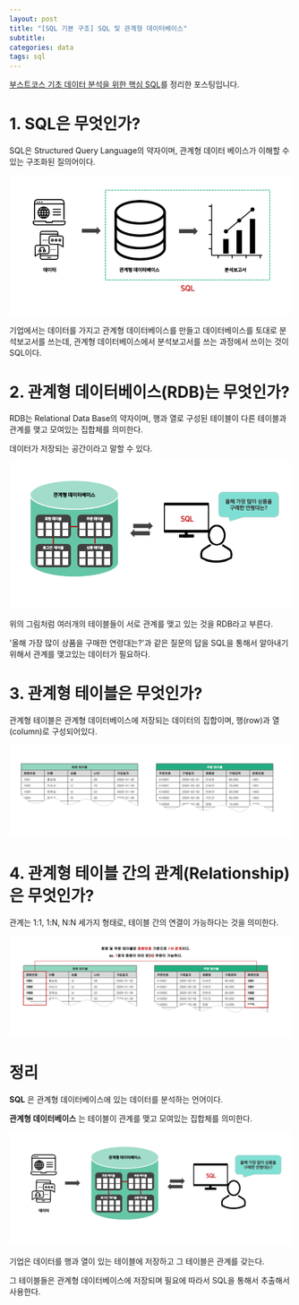 ```yaml
---
layout: post
title: "[SQL 기본 구조] SQL 및 관계형 데이터베이스"
subtitle:
categories: data
tags: sql
---
```


[부스트코스 기초 데이터 분석을 위한 핵심 SQL](https://www.boostcourse.org/ds102/joinLectures/114920)를 정리한 포스팅입니다.

# 1. SQL은 무엇인가?

SQL은 Structured Query Language의 약자이며, 관계형 데이터 베이스가 이해할 수 있는 구조화된 질의어이다.

![sql](/assets/img/posts/sql.png)

기업에서는 데이터를 가지고 관계형 데이터베이스를 만들고 데이터베이스를 토대로 분석보고서를 쓰는데, 관계형 데이터베이스에서 분석보고서를 쓰는 과정에서 쓰이는 것이 SQL이다.

# 2. 관계형 데이터베이스(RDB)는 무엇인가?

RDB는 Relational Data Base의 약자이며, 행과 열로 구성된 테이블이 다른 테이블과 관계를 맺고 모여있는 집합체를 의미한다.

데이터가 저장되는 공간이라고 말할 수 있다.

![rdb](/assets/img/posts/rdb.png)

위의 그림처럼 여러개의 테이블들이 서로 관계를 맺고 있는 것을 RDB라고 부른다.

'올해 가장 많이 상품을 구매한 연령대는?'과 같은 질문의 답을 SQL을 통해서 알아내기 위해서 관계를 맺고있는 데이터가 필요하다.

# 3. 관계형 테이블은 무엇인가?

관계형 테이블은 관계형 데이터베이스에 저장되는 데이터의 집합이며, 행(row)과 열(column)로 구성되어있다.

![table_1](/assets/img/posts/table_1.png)

# 4. 관계형 테이블 간의 관계(Relationship)은 무엇인가?

관계는 1:1, 1:N, N:N 세가지 형태로, 테이블 간의 연결이 가능하다는 것을 의미한다.

![table_2](/assets/img/posts/table_2.png)

# 정리

**SQL** 은 관계형 데이터베이스에 있는 데이터를 분석하는 언어이다.

**관계형 데이터베이스** 는 테이블이 관계를 맺고 모여있는 집합체를 의미한다.

![1_1_sum](/assets/img/posts/1_1_sum.png)

기업은 데이터를 행과 열이 있는 테이블에 저장하고 그 테이블은 관계를 갖는다.

그 테이블들은 관계형 데이터베이스에 저장되며 필요에 따라서 SQL을 통해서 추출해서 사용한다.

